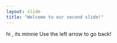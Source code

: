 ```yaml
---
layout: slide
title: "Welcome to our second slide!"
---
```

hi , its minnie
Use the left arrow to go back!
